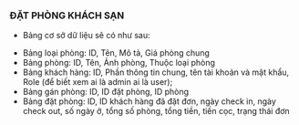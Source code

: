 ### ĐẶT PHÒNG KHÁCH SẠN

* Bảng cơ sở dữ liệu sẽ có như sau:
- Bảng loại phòng: ID, Tên, Mô tả, Giá phòng chung
- Bảng phòng: ID, Tên, Ảnh phòng, Thuộc loại phòng
- Bảng khách hàng: ID, Phần thông tin chung, tên tài khoản và mật khẩu, Role (để biết xem ai là admin ai là user);
- Bảng gán phòng: ID, ID đặt phòng, ID phòng
- Bảng đặt phòng: ID, ID khách hàng đã đặt đơn, ngày check in, ngày check out, số ngày ở, tổng số phòng, tổng tiền, tiền cọc, trạng thái đơn
